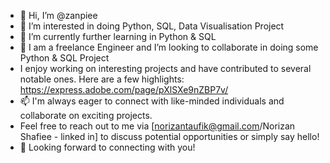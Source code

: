 - 👋 Hi, I’m @zanpiee
- 👀 I’m interested in doing Python, SQL, Data Visualisation Project
- 🌱 I’m currently further learning in Python & SQL
- 💞️ I am a freelance Engineer and I’m looking to collaborate in doing some Python & SQL Project
-  I enjoy working on interesting projects and have contributed to several notable ones. Here are a few highlights:
  https://express.adobe.com/page/pXlSXe9nZBP7v/
- 📫 I'm always eager to connect with like-minded individuals and collaborate on exciting projects.
-  Feel free to reach out to me via [norizantaufik@gmail.com/Norizan Shafiee - linked in] to discuss potential opportunities or simply say hello!
- 💞️ Looking forward to connecting with you!


<!---
zanpiee/zanpiee is a ✨ special ✨ repository because its `README.md` (this file) appears on your GitHub profile.
You can click the Preview link to take a look at your changes.
--->
